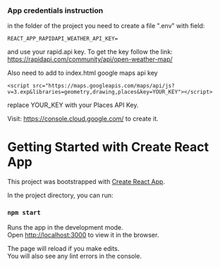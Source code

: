 ### App credentials instruction

in the folder of the project you need to create a file ".env" with field:

    REACT_APP_RAPIDAPI_WEATHER_API_KEY=

and use your rapid.api key.
To get the key follow the link: https://rapidapi.com/community/api/open-weather-map/

Also need to add to index.html google maps api key

    <script src="https://maps.googleapis.com/maps/api/js?v=3.exp&libraries=geometry,drawing,places&key=YOUR_KEY"></script>

replace YOUR_KEY with your Places API Key.

Visit: https://console.cloud.google.com/ to create it.

# Getting Started with Create React App

This project was bootstrapped with [Create React App](https://github.com/facebook/create-react-app).

In the project directory, you can run:

### `npm start`

Runs the app in the development mode.\
Open [http://localhost:3000](http://localhost:3000) to view it in the browser.

The page will reload if you make edits.\
You will also see any lint errors in the console.

